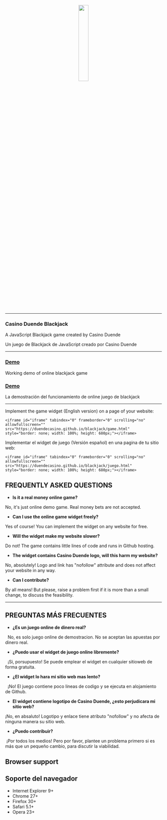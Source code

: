 <p align="center"><img width="25%"  src="https://i.ibb.co/NS3c1Tb/logo.png"></p>


----

### Casino Duende Blackjack


A JavaScript Blackjack game created by Casino Duende

Un juego de Blackjack de JavaScript creado por Casino Duende

-----

### [Demo](https://casinoduende.com/en/blackjack/)

Working demo of online blackjack game

### [Demo](https://casinoduende.com/blackjack/)

La demostración del funcionamiento de online juego de blackjack

-----

Implement the game widget (English version) on a page of your website:

```
<iframe id="iframe" tabindex="0" frameborder="0" scrolling="no" allowfullscreen="" src="https://duendecasino.github.io/blackjack/game.html" style="border: none; width: 100%; height: 680px;"></iframe>
```

Implementar el widget de juego (Versión español) en una pagina de tu sitio web:

```
<iframe id="iframe" tabindex="0" frameborder="0" scrolling="no" allowfullscreen="" src="https://duendecasino.github.io/blackjack/juego.html" style="border: none; width: 100%; height: 680px;"></iframe>
```

## FREQUENTLY ASKED QUESTIONS

- **Is it a real money online game?**

No, it's just online demo game. Real money bets are not accepted.


- **Can I use the online game widget freely?**

Yes of course! You can implement the widget on any website for free.

- **Will the widget make my website slower?**

Do not! The game contains little lines of code and runs in Github hosting.

- **The widget contains Casino Duende logo, will this harm my website?**

No, absolutely! Logo and link has "nofollow" attribute and does not affect your website in any way.

- **Can I contribute?**

By all means! But please, raise a problem first if it is more than a small change, to discuss the feasibility.

-----

## PREGUNTAS MÁS FRECUENTES

- **¿Es un juego online de dinero real?**

  No, es solo juego online de demostracion. No se aceptan las apuestas por dinero real.


- **¿Puedo usar el widget de juego online libremente?**

  ¡Si, porsupuesto! Se puede emplear el widget en cualquier sitioweb de forma gratuita.

- **¿El widget lo hara mi sitio web mas lento?**

  ¡No! El juego contiene poco lineas de codigo y se ejecuta en alojamiento de Github.

- **El widget contiene logotipo de Casino Duende, ¿esto perjudicara mi sitio web?**

¡No, en absaluto! Logotipo y enlace tiene atributo "nofollow" y no afecta de ninguna manera su sitio web.  

- **¿Puedo contribuir?**

 ¡Por todos los medios! Pero por favor, plantee un problema primero si es más que un pequeño cambio, para discutir la viabilidad.


## Browser support
## Soporte del navegador

- Internet Explorer 9+
- Chrome 27+
- Firefox 30+
- Safari 5.1+
- Opera 23+

